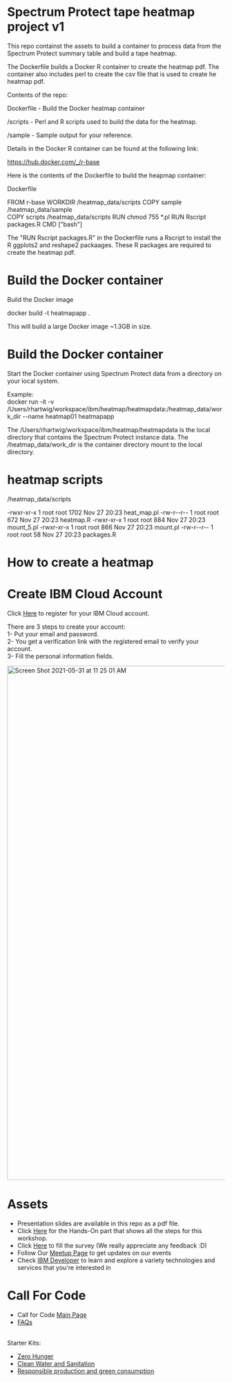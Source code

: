 # Spectrum Protect tape heatmap project v1

This repo containst the assets to build a container to process data from the Spectrum Protect summary table and build a tape heatmap.

The Dockerfile builds a Docker R container to create the heatmap pdf. The container also includes perl to create the csv file that is used to create he heatmap pdf.

Contents of the repo:

Dockerfile - Build the Docker heatmap container

/scripts - Perl and R scripts used to build the data for the heatmap.

/sample - Sample output for your reference.

Details in the Docker R container can be found at the following link:

https://hub.docker.com/_/r-base

Here is the contents of the Dockerfile to build the heapmap container:

Dockerfile

FROM r-base
WORKDIR /heatmap_data/scripts
COPY sample /heatmap_data/sample  
COPY scripts /heatmap_data/scripts
RUN chmod 755 \*.pl
RUN Rscript packages.R
CMD ["bash"]

The "RUN Rscript packages.R" in the Dockerfile runs a Rscript to install the R ggplots2 and reshape2 packaages. These R packages are required to create the heatmap pdf.

# Build the Docker container

Build the Docker image

docker build -t heatmapapp .

This will build a large Docker image ~1.3GB in size.

# Build the Docker container

Start the Docker container using Spectrum Protect data from a directory on your local system.

Example:  
docker run -it -v /Users/rhartwig/workspace/ibm/heatmap/heatmapdata:/heatmap_data/work_dir --name heatmap01 heatmapapp

The /Users/rhartwig/workspace/ibm/heatmap/heatmapdata is the local directory that contains the Spectrum Protect instance data. The /heatmap_data/work_dir is the container directory mount to the local directory.

# heatmap scripts

/heatmap_data/scripts

-rwxr-xr-x 1 root root 1702 Nov 27 20:23 heat_map.pl
-rw-r--r-- 1 root root 672 Nov 27 20:23 heatmap.R
-rwxr-xr-x 1 root root 884 Nov 27 20:23 mount_5.pl
-rwxr-xr-x 1 root root 866 Nov 27 20:23 mount.pl
-rw-r--r-- 1 root root 58 Nov 27 20:23 packages.R

# How to create a heatmap

# Create IBM Cloud Account

Click [Here](https://ibm.biz/BdfMKE) to register for your IBM Cloud account. <br>

There are 3 steps to create your account: <br>
1- Put your email and password. <br>
2- You get a verification link with the registered email to verify your account. <br>
3- Fill the personal information fields. <br>

<img width="1188" alt="Screen Shot 2021-05-31 at 11 25 01 AM" src="https://user-images.githubusercontent.com/15332386/120156441-0769d980-c203-11eb-8cb3-29f4a8d5616a.png">

# Assets

- Presentation slides are available in this repo as a pdf file.
- Click [Here](https://developer.ibm.com/tutorials/build-and-compare-models-using-ibm-spss-modeler/?mhsrc=ibmsearch_a&mhq=spss) for the Hands-On part that shows all the steps for this workshop. <br>
- Click [Here](https://ibm.biz/BdfMKX) to fill the survey (We really appreciate any feedback :D) <br>
- Follow Our [Meetup Page](https://www.meetup.com/IBM-Cloud-MEA/) to get updates on our events <br>
- Check [IBM Developer](https://developer.ibm.com/) to learn and explore a variety technologies and services that you're interested in <br>

# Call For Code

- Call for Code [Main Page](ibm.biz/callforcode) <br>
- [FAQs](callforcode.org/faq/) <br> <br>

Starter Kits:<br>

- [Zero Hunger](https://github.com/Call-for-Code/Solution-Starter-Kit-Hunger-2021#solution-ideas)
- [Clean Water and Sanitation](https://github.com/Call-for-Code/Solution-Starter-Kit-Water-2021#solution-ideas)
- [Responsible production and green consumption](https://github.com/Call-for-Code/Solution-Starter-Kit-Production-2021#more-solution-ideas)
